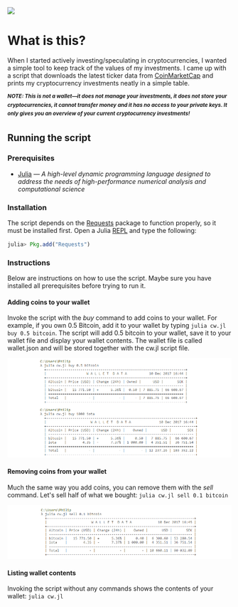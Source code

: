 ![](https://img.shields.io/github/license/philiparvidsson/Crypto-Wallet.svg)

# What is this?

When I started actively investing/speculating in cryptocurrencies, I wanted a simple tool to keep track of the values of my investments. I came up with a script that downloads the latest ticker data from [CoinMarketCap](https://coinmarketcap.com/) and prints my cryptocurrency investments neatly in a simple table.

<sup>**<i>NOTE: This is not a wallet—it does not manage your investments, it does not store your cryptocurrencies, it cannot transfer money and it has no access to your private keys. It only gives you an overview of your current cryptocurrency investments!</i>**</sup>

## Running the script

### Prerequisites
* [Julia](https://julialang.org/) — *A high-level dynamic programming language designed to address the needs of high-performance numerical analysis and computational science*

### Installation

The script depends on the [Requests](https://github.com/JuliaWeb/Requests.jl) package to function properly, so it must be installed first. Open a Julia [REPL](https://en.wikipedia.org/wiki/Read%E2%80%93eval%E2%80%93print_loop) and type the following:

```julia
julia> Pkg.add("Requests")
```

### Instructions

Below are instructions on how to use the script. Maybe sure you have installed all prerequisites before trying to run it.

#### Adding coins to your wallet

Invoke the script with the *buy* command to add coins to your wallet. For example, if you own 0.5 Bitcoin, add it to your wallet by typing `julia cw.jl buy 0.5 bitcoin`. The script will add 0.5 bitcoin to your wallet, save it to your wallet file and display your wallet contents. The wallet file is called wallet.json and will be stored together with the cw.jl script file.

![](img/cw-buy.png)

#### Removing coins from your wallet

Much the same way you add coins, you can remove them with the *sell* command. Let's sell half of what we bought: `julia cw.jl sell 0.1 bitcoin`

![](img/cw-sell.png)

#### Listing wallet contents

Invoking the script without any commands shows the contents of your wallet: `julia cw.jl`
